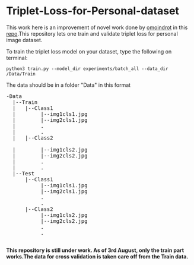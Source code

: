 # Triplet-Loss-for-Personal-dataset

This work here is an improvement of novel work done by [omoindrot](https://github.com/omoindrot) in this [repo](https://github.com/omoindrot/tensorflow-triplet-loss).This repository lets one train and validate triplet loss for personal image dataset.

To train the triplet loss model on your dataset, type the following on terminal: <br  />
```
python3 train.py --model_dir experiments/batch_all --data_dir /Data/Train
```


The data should be in a folder "Data" in this format

<pre>
-Data
  |--Train
  |   |--Class1
  |        |--img1cls1.jpg
  |        |--img2cls1.jpg
  |        .
  |        .
  |   |--Class2<br />
  |        |--img1cls2.jpg
  |        |--img2cls2.jpg
  |        .
  |        .
  |--Test
      |--Class1
           |--img1cls1.jpg
           |--img2cls1.jpg
           .
           .
      |--Class2
           |--img1cls2.jpg
           |--img2cls2.jpg
           .
           .
             
</pre>

**This repository is still under work. As of 3rd August, only the train part works.The data for cross validation is taken care off from the Train data.**
